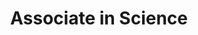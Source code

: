 ---
title: Associate in Science
organization: College of the Albemarle
organizationUrl: https://www.albemarle.edu
location: Elizabeth City, NC
start: 2004-09-01
end: 2012-07-01
---